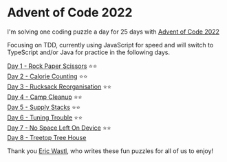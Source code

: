 # Advent of Code 2022

I'm solving one coding puzzle a day for 25 days with [Advent of Code 2022](https://adventofcode.com/)

Focusing on TDD, currently using JavaScript for speed and will switch to TypeScript and/or Java for practice in the following days.

[Day 1 - Rock Paper Scissors](https://adventofcode.com/2022/day/1) ⭐⭐\
[Day 2 - Calorie Counting](https://adventofcode.com/2022/day/2) ⭐⭐\
[Day 3 - Rucksack Reorganisation](https://adventofcode.com/2022/day/3) ⭐⭐\
[Day 4 - Camp Cleanup](https://adventofcode.com/2022/day/4) ⭐⭐\
[Day 5 - Supply Stacks](https://adventofcode.com/2022/day/5) ⭐⭐\
[Day 6 - Tuning Trouble](https://adventofcode.com/2022/day/6) ⭐⭐\
[Day 7 - No Space Left On Device](https://adventofcode.com/2022/day/7) ⭐⭐\
[Day 8 - Treetop Tree House](https://adventofcode.com/2022/day/8)

Thank you [Eric Wastl](http://was.tl/), who writes these fun puzzles for all of us to enjoy!
